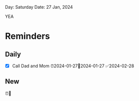 Day: Saturday
Date: 27 Jan, 2024


YEA
# Reminders
## Daily
- [x] Call Dad and Mom ⏰2024-01-27📅2024-01-27 ✅2024-02-28
## New
⏰📅